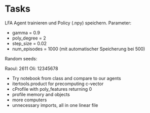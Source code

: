 # Tasks

LFA Agent trainieren und Policy (.npy) speichern.
Parameter:
* gamma = 0.9
* poly_degree = 2
* step_size = 0.02
* num_episodes = 1000 (mit automatischer Speicherung bei 500)

Random seeds:

Raoul: 2611
Oli: 12345678

* Try notebook from class and compare to our agents
* itertools.product for precomputing c-vector
* cProfile with poly_features returning 0
* profile memory and objects
* more computers
* unnecessary imports, all in one linear file
